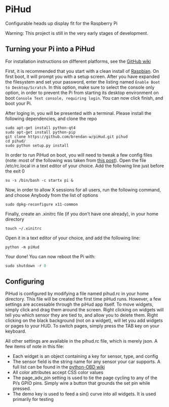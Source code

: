 PiHud
=====

Configurable heads up display fit for the Raspberry Pi

Warning: This project is still in the very early stages of development.

Turning your Pi into a PiHud
----------------------------

For installation instructions on different platforms, see the [GitHub wiki](https://github.com/brendan-w/piHud/wiki)

First, it is recommended that you start with a clean install of [Raspbian](http://www.raspberrypi.org/downloads/). On first boot, it will prompt you with a setup screen. After you have expanded the filesystem and set your password, enter the listing named `Enable Boot to Desktop/Scratch`. In this option, make sure to select the console only option, in order to prevent the Pi from starting its desktop environment on boot `Console Text console, requiring login`. You can now click finish, and boot your Pi.

After loging in, you will be presented with a terminal. Please install the following dependencies, and clone the repo

```shell
sudo apt-get install python-qt4
sudo apt-get install python-pip
git clone https://github.com/brendan-w/piHud.git pihud
cd pihud/
sudo python setup.py install
```

In order to run PiHud on boot, you will need to tweak a few config files (note: most of the following was taken from [this post](http://www.raspberrypi.org/forums/viewtopic.php?p=344408)). Open the file /etc/rc.local in a text editor of your choice. Add the following line just before the exit 0

```shell
su -s /bin/bash -c startx pi &
```

Now, in order to allow X sessions for all users, run the following command, and choose Anybody from the list of options

```shell
sudo dpkg-reconfigure x11-common
```

Finally, create an .xinitrc file (if you don’t have one already), in your home directory

```shell
touch ~/.xinitrc
```

Open it in a text editor of your choice, and add the following line:

```shell
python -m piHud
```

Your done! You can now reboot the Pi with:

```python
sudo shutdown -r 0
```

Configuring
-----------

PiHud is configured by modifying a file named pihud.rc in your home directory. This file will be created the first time piHud runs. However, a few settings are accessable through the piHud app itself. To move widgets, simply click and drag them around the screen. Right clicking on widgets will tell you which sensor they are tied to, and allow you to delete them. Right clicking on the black background (not on a widget), will let you add widgets or pages to your HUD. To switch pages, simply press the TAB key on your keyboard.

All other settings are available in the pihud.rc file, which is merely json. A few items of note in this file:

-   Each widget is an object containing a key for sensor, type, and config
-   The sensor field is the string name for any sensor your car supports. A full list can be found in the [python-OBD wiki](http://python-obd.readthedocs.io/en/latest/Command%20Tables/)
-   All color attributes accept CSS color values
-   The page\_adv\_pin setting is used to tie the page cycling to any of the Pi’s GPIO pins. Simply wire a button that grounds the set pin while pressed.
-   The demo key is used to feed a sin() curve into all widgets. It is used primarily for testing

